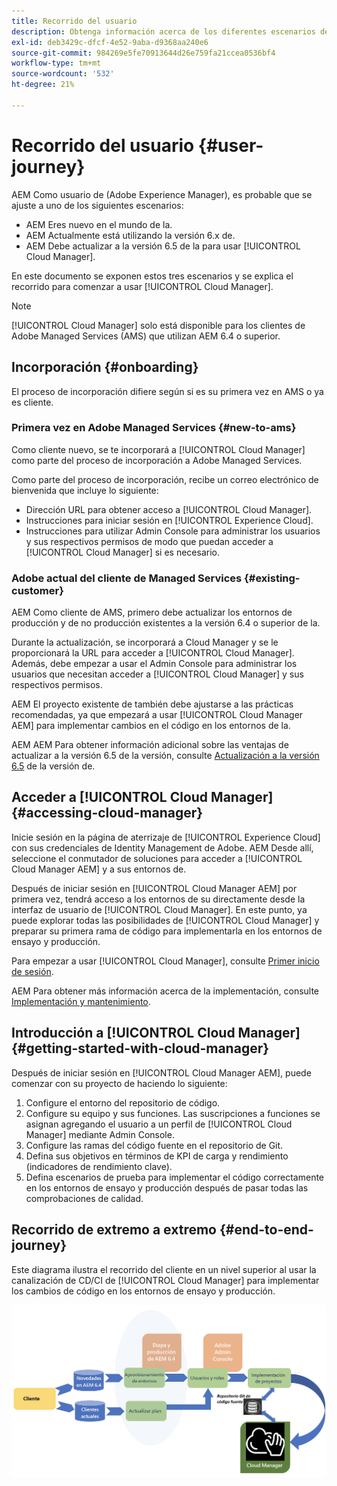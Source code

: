 ```yaml
---
title: Recorrido del usuario
description: Obtenga información acerca de los diferentes escenarios de incorporación y la introducción a Cloud Manager.
exl-id: deb3429c-dfcf-4e52-9aba-d9368aa240e6
source-git-commit: 984269e5fe70913644d26e759fa21ccea0536bf4
workflow-type: tm+mt
source-wordcount: '532'
ht-degree: 21%

---
```



# Recorrido del usuario {#user-journey}

AEM Como usuario de (Adobe Experience Manager), es probable que se ajuste a uno de los siguientes escenarios:

* AEM Eres nuevo en el mundo de la.
* AEM Actualmente está utilizando la versión 6.x de.
* AEM Debe actualizar a la versión 6.5 de la para usar [!UICONTROL Cloud Manager].

En este documento se exponen estos tres escenarios y se explica el recorrido para comenzar a usar [!UICONTROL Cloud Manager].

>[!NOTE]
>
>[!UICONTROL Cloud Manager] solo está disponible para los clientes de Adobe Managed Services (AMS) que utilizan AEM 6.4 o superior.

## Incorporación {#onboarding}

El proceso de incorporación difiere según si es su primera vez en AMS o ya es cliente.

### Primera vez en Adobe Managed Services {#new-to-ams}

Como cliente nuevo, se te incorporará a [!UICONTROL Cloud Manager] como parte del proceso de incorporación a Adobe Managed Services.

Como parte del proceso de incorporación, recibe un correo electrónico de bienvenida que incluye lo siguiente:

* Dirección URL para obtener acceso a [!UICONTROL Cloud Manager].
* Instrucciones para iniciar sesión en [!UICONTROL Experience Cloud].
* Instrucciones para utilizar Admin Console para administrar los usuarios y sus respectivos permisos de modo que puedan acceder a [!UICONTROL Cloud Manager] si es necesario.

### Adobe actual del cliente de Managed Services {#existing-customer}

AEM Como cliente de AMS, primero debe actualizar los entornos de producción y de no producción existentes a la versión 6.4 o superior de la.

Durante la actualización, se incorporará a Cloud Manager y se le proporcionará la URL para acceder a [!UICONTROL Cloud Manager]. Además, debe empezar a usar el Admin Console para administrar los usuarios que necesitan acceder a [!UICONTROL Cloud Manager] y sus respectivos permisos.

AEM El proyecto existente de también debe ajustarse a las prácticas recomendadas, ya que empezará a usar [!UICONTROL Cloud Manager AEM] para implementar cambios en el código en los entornos de la.

AEM AEM Para obtener información adicional sobre las ventajas de actualizar a la versión 6.5 de la versión, consulte [Actualización a la versión 6.5](https://experienceleague.adobe.com/en/docs/experience-manager-65/content/implementing/deploying/upgrading/upgrade) de la versión de.

## Acceder a [!UICONTROL Cloud Manager] {#accessing-cloud-manager}

Inicie sesión en la página de aterrizaje de [!UICONTROL Experience Cloud] con sus credenciales de Identity Management de Adobe. AEM Desde allí, seleccione el conmutador de soluciones para acceder a [!UICONTROL Cloud Manager AEM] y a sus entornos de.

Después de iniciar sesión en [!UICONTROL Cloud Manager AEM] por primera vez, tendrá acceso a los entornos de su directamente desde la interfaz de usuario de [!UICONTROL Cloud Manager]. En este punto, ya puede explorar todas las posibilidades de [!UICONTROL Cloud Manager] y preparar su primera rama de código para implementarla en los entornos de ensayo y producción.

Para empezar a usar [!UICONTROL Cloud Manager], consulte [Primer inicio de sesión](/help/getting-started/first-time-login.md).

AEM Para obtener más información acerca de la implementación, consulte [Implementación y mantenimiento](https://experienceleague.adobe.com/es/docs/experience-manager-65/content/implementing/deploying/deploying/deploy).

## Introducción a [!UICONTROL Cloud Manager] {#getting-started-with-cloud-manager}

Después de iniciar sesión en [!UICONTROL Cloud Manager AEM], puede comenzar con su proyecto de haciendo lo siguiente:

1. Configure el entorno del repositorio de código.
1. Configure su equipo y sus funciones. Las suscripciones a funciones se asignan agregando el usuario a un perfil de [!UICONTROL Cloud Manager] mediante Admin Console.
1. Configure las ramas del código fuente en el repositorio de Git.
1. Defina sus objetivos en términos de KPI de carga y rendimiento (indicadores de rendimiento clave).
1. Defina escenarios de prueba para implementar el código correctamente en los entornos de ensayo y producción después de pasar todas las comprobaciones de calidad.

## Recorrido de extremo a extremo {#end-to-end-journey}

Este diagrama ilustra el recorrido del cliente en un nivel superior al usar la canalización de CD/CI de [!UICONTROL Cloud Manager] para implementar los cambios de código en los entornos de ensayo y producción.

![Recorrido de extremo a extremo](/help/assets/screen_shot_2018-05-15at124004pm.png)
